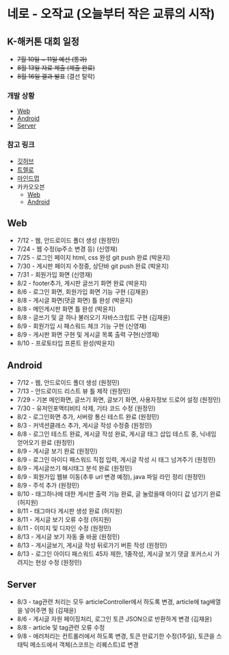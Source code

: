 # 네로 - 오작교 (오늘부터 작은 교류의 시작)

## K-해커톤 대회 일정

* ~~7월 10일 ~ 11일 예선 (통과)~~
* ~~8월 13일 자료 제출 (제출 완료)~~
* ~~8월 16일 결과 발표~~ (결선 탈락)

### 개발 상황
+ [Web](https://github.com/voidblue/ojackkyo#web)
+ [Android](https://github.com/voidblue/ojackkyo#android)
+ [Server](https://github.com/voidblue/ojackkyo#server)

### 참고 링크
+ [깃허브](https://github.com/voidblue/ojackkyo)
+ [트렐로](https://trello.com/b/qI51iyVZ/%EC%98%A4%EC%9E%91%EA%B5%90)
+ [마인드멉](https://drive.mindmup.com/map/1ulYuIA_7zNDurhicxdBWDLqBkS7mSWJH)
+ 카카오오븐
    + [Web](https://ovenapp.io/view/mgXCBOGkQ2HjuACE7e0ZKQQqIsgkvWNy)
    + [Android](https://ovenapp.io/view/A1kYDhqwPgk23cXvKHKM9Mw2TS99OrrK)


## Web
* 7/12 - 웹, 안드로이드 폴더 생성 (원정민)
* 7/24 - 웹 수정(ip주소 변경 등) (신영재)
* 7/25 - 로그인 페이지 html, css 완성 git push 완료 (박윤지)
* 7/30 - 게시판 페이지 수정중, 상단바 git push 완료 (박윤지)
* 7/31 - 회원가입 화면 (신영재)
* 8/2 - footer추가, 게시판 글쓰기 화면 완료 (박윤지)
* 8/6 - 로그인 화면, 회원가입 화면 기능 구현 (김재윤)
* 8/8 - 게시글 화면(댓글 화면) 틀 완성 (박윤지)
* 8/8 - 메인게시판 화면 틀 완성 (박윤지)   
* 8/8 - 글쓰기 및 글 하나 불러오기 자바스크립트 구현 (김재윤)
* 8/9 - 회원가입 시 패스워드 체크 기능 구현 (신영재)
* 8/9 - 게시판 화면 구현 및 게시글 목록 출력 구현(신영재)
* 8/10 - 프로토타입 프론트 완성(박윤지)

## Android
* 7/12 - 웹, 안드로이드 폴더 생성 (원정민)
* 7/13 - 안드로이드 리스트 뷰 틀 제작 (원정민)
* 7/29 - 기본 메인화면, 글쓰기 화면, 글보기 화면, 사용자정보 드로어 설정 (원정민)
* 7/30 - 유저인포액티비티 삭제, 기타 코드 수정 (원정민)
* 8/2 - 로그인화면 추가, 서버랑 통신 테스트 완료 (원정민)
* 8/3 - 커넥션클래스 추가, 게시글 작성 수정중 (원정민)
* 8/8 - 로그인 테스트 완료, 게시글 작성 완료, 게시글 태그 삽입 테스트 중, 닉네임 얻어오기 완료 (원정민)
* 8/9 - 게시글 보기 완료 (원정민)
* 8/9 - 로그인 아이디 패스워드 직접 입력, 게시글 작성 시 태그 넘겨주기 (원정민)
* 8/9 - 게시글쓰기 해시태그 분석 완료 (원정민)
* 8/9 - 회원가입 웹뷰 이동(추후 url 변경 예정), java 파일 라인 정리 (원정민)
* 8/9 - 주석 추가 (원정민)
* 8/10 - 태그하나에 대한 게시판 출력 기능 완료, 글 눌렀을때 아이디 값 넘기기 완료 (허지원)
* 8/11 - 태그마다 게시판 생성 완료 (허지원)
* 8/11 - 게시글 보기 오류 수정 (허지원)
* 8/11 - 이미지 및 디자인 수정 (원정민)
* 8/13 - 게시글 보기 자동 줄 바꿈 (원정민)
* 8/13 - 게시글보기, 게시글 작성 뒤로가기 버튼 작성 (원정민)
* 8/13 - 로그인 아이디 패스워드 45자 제한, 1줄작성, 게시글 보기 댓글 
포커스시 가려지는 현상 수정 (원정민)

## Server
* 8/3 - tag관련 처리는 모두 articleController에서 하도록 변경, article에 tag배열을 넣어주면 됨 (김재윤)
* 8/6 - 게시글 자원 페이징처리, 로그인 토큰 JSON으로 반환하게 변경 (김재윤)
* 8/8 - article 및 tag관련 오류 수정
* 9/8 - 에러처리는 컨트롤러에서 하도록 변경, 토큰 만료기한 수정(1주일), 토큰을 스태틱 메소드에서 객체(스코프는 리퀘스트)로 변경 
